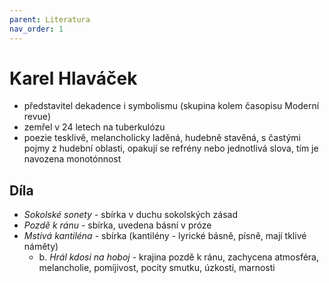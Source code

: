 ```yaml
---
parent: Literatura
nav_order: 1
---
```

# Karel Hlaváček
- představitel dekadence i symbolismu (skupina kolem časopisu Moderní revue)
- zemřel v 24 letech na tuberkulózu
- poezie tesklivě, melancholicky laděná, hudebně stavěná, s častými pojmy z hudební oblasti, opakují se refrény nebo jednotlivá slova, tím je navozena monotónnost

## Díla
- *Sokolské sonety* - sbírka v duchu sokolských zásad
- *Pozdě k ránu* - sbírka, uvedena básní v próze
- *Mstivá kantiléna* - sbírka (kantilény - lyrické básně, písně, mají tklivé náměty)
	- b. *Hrál kdosi na hoboj* - krajina pozdě k ránu, zachycena atmosféra, melancholie, pomíjivost, pocity smutku, úzkosti, marnosti